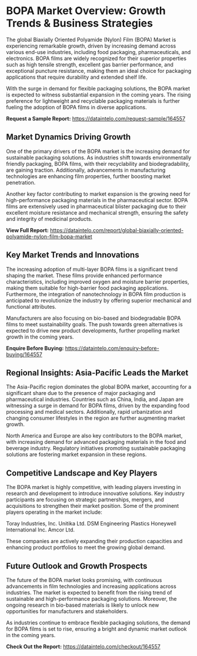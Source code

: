 # BOPA Market Overview: Growth Trends & Business Strategies

The global Biaxially Oriented Polyamide (Nylon) Film (BOPA) Market is experiencing remarkable growth, driven by increasing demand across various end-use industries, including food packaging, pharmaceuticals, and electronics. BOPA films are widely recognized for their superior properties such as high tensile strength, excellent gas barrier performance, and exceptional puncture resistance, making them an ideal choice for packaging applications that require durability and extended shelf life.

With the surge in demand for flexible packaging solutions, the BOPA market is expected to witness substantial expansion in the coming years. The rising preference for lightweight and recyclable packaging materials is further fueling the adoption of BOPA films in diverse applications.

**Request a Sample Report:** https://dataintelo.com/request-sample/164557

## Market Dynamics Driving Growth

One of the primary drivers of the BOPA market is the increasing demand for sustainable packaging solutions. As industries shift towards environmentally friendly packaging, BOPA films, with their recyclability and biodegradability, are gaining traction. Additionally, advancements in manufacturing technologies are enhancing film properties, further boosting market penetration.

Another key factor contributing to market expansion is the growing need for high-performance packaging materials in the pharmaceutical sector. BOPA films are extensively used in pharmaceutical blister packaging due to their excellent moisture resistance and mechanical strength, ensuring the safety and integrity of medicinal products.

**View Full Report:** https://dataintelo.com/report/global-biaxially-oriented-polyamide-nylon-film-bopa-market

## Key Market Trends and Innovations

The increasing adoption of multi-layer BOPA films is a significant trend shaping the market. These films provide enhanced performance characteristics, including improved oxygen and moisture barrier properties, making them suitable for high-barrier food packaging applications. Furthermore, the integration of nanotechnology in BOPA film production is anticipated to revolutionize the industry by offering superior mechanical and functional attributes.

Manufacturers are also focusing on bio-based and biodegradable BOPA films to meet sustainability goals. The push towards green alternatives is expected to drive new product developments, further propelling market growth in the coming years.

**Enquire Before Buying:** https://dataintelo.com/enquiry-before-buying/164557

## Regional Insights: Asia-Pacific Leads the Market

The Asia-Pacific region dominates the global BOPA market, accounting for a significant share due to the presence of major packaging and pharmaceutical industries. Countries such as China, India, and Japan are witnessing a surge in demand for BOPA films, driven by the expanding food processing and medical sectors. Additionally, rapid urbanization and changing consumer lifestyles in the region are further augmenting market growth.

North America and Europe are also key contributors to the BOPA market, with increasing demand for advanced packaging materials in the food and beverage industry. Regulatory initiatives promoting sustainable packaging solutions are fostering market expansion in these regions.

## Competitive Landscape and Key Players

The BOPA market is highly competitive, with leading players investing in research and development to introduce innovative solutions. Key industry participants are focusing on strategic partnerships, mergers, and acquisitions to strengthen their market position. Some of the prominent players operating in the market include:

Toray Industries, Inc.
Unitika Ltd.
DSM Engineering Plastics
Honeywell International Inc.
Amcor Ltd.

These companies are actively expanding their production capacities and enhancing product portfolios to meet the growing global demand.

## Future Outlook and Growth Prospects

The future of the BOPA market looks promising, with continuous advancements in film technologies and increasing applications across industries. The market is expected to benefit from the rising trend of sustainable and high-performance packaging solutions. Moreover, the ongoing research in bio-based materials is likely to unlock new opportunities for manufacturers and stakeholders.

As industries continue to embrace flexible packaging solutions, the demand for BOPA films is set to rise, ensuring a bright and dynamic market outlook in the coming years.

**Check Out the Report:** https://dataintelo.com/checkout/164557
